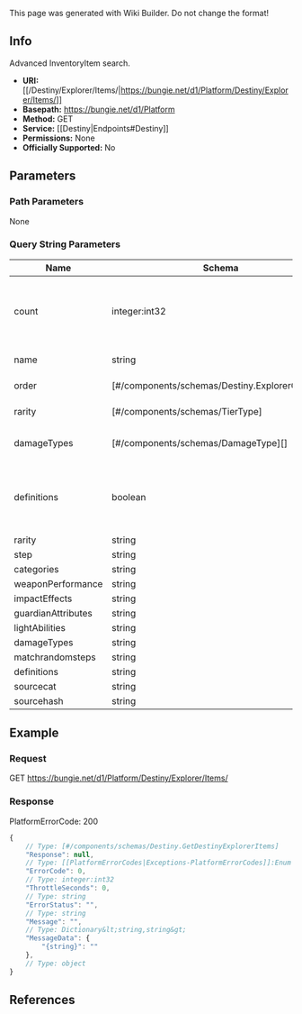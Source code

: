 <span class="wiki-builder">This page was generated with Wiki Builder. Do not change the format!</span>

## Info
Advanced InventoryItem search.

* **URI:** [[/Destiny/Explorer/Items/|https://bungie.net/d1/Platform/Destiny/Explorer/Items/]]
* **Basepath:** https://bungie.net/d1/Platform
* **Method:** GET
* **Service:** [[Destiny|Endpoints#Destiny]]
* **Permissions:** None
* **Officially Supported:** No

## Parameters
### Path Parameters
None

### Query String Parameters
Name | Schema | Required | Description
---- | ------ | -------- | -----------
count | integer:int32 | No | The number of results to return. Default is 10.
name | string | No | Filter by name.
order | [#/components/schemas/Destiny.ExplorerOrderBy] | No | Order results.
rarity | [#/components/schemas/TierType] | No | Filter by item rarity.
damageTypes | [#/components/schemas/DamageType][] | No | Filter by damage type.
definitions | boolean | No | Include definitions in the response. Use while testing.
rarity | string | No | 
step | string | No | 
categories | string | No | 
weaponPerformance | string | No | 
impactEffects | string | No | 
guardianAttributes | string | No | 
lightAbilities | string | No | 
damageTypes | string | No | 
matchrandomsteps | string | No | 
definitions | string | No | 
sourcecat | string | No | 
sourcehash | string | No | 

## Example
### Request
GET https://bungie.net/d1/Platform/Destiny/Explorer/Items/

### Response
PlatformErrorCode: 200
```javascript
{
    // Type: [#/components/schemas/Destiny.GetDestinyExplorerItems]
    "Response": null,
    // Type: [[PlatformErrorCodes|Exceptions-PlatformErrorCodes]]:Enum
    "ErrorCode": 0,
    // Type: integer:int32
    "ThrottleSeconds": 0,
    // Type: string
    "ErrorStatus": "",
    // Type: string
    "Message": "",
    // Type: Dictionary&lt;string,string&gt;
    "MessageData": {
        "{string}": ""
    },
    // Type: object
}

```

## References
